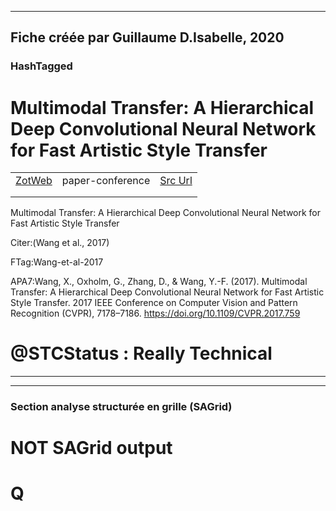
----
Fiche créée par Guillaume D.Isabelle, 2020 
---- 

### HashTagged 





# Multimodal Transfer: A Hierarchical Deep Convolutional Neural Network for Fast Artistic Style Transfer
|       |       |       |
|  ---  |  ---  |  ---  |
|   [ZotWeb](http://zotero.org/users/180474/items/7P6HKCGS)    | paper-conference      | [Src Url](http://ieeexplore.ieee.org/document/8100242/)      |
|       |       |       |
|       |       |       |

Multimodal Transfer: A Hierarchical Deep Convolutional Neural Network for Fast Artistic Style Transfer



Citer:(Wang et al., 2017)

  

FTag:Wang-et-al-2017

  

APA7:Wang, X., Oxholm, G., Zhang, D., & Wang, Y.-F. (2017). Multimodal Transfer: A Hierarchical Deep Convolutional Neural Network for Fast Artistic Style Transfer. 2017 IEEE Conference on Computer Vision and Pattern Recognition (CVPR), 7178–7186. https://doi.org/10.1109/CVPR.2017.759



@STCStatus : Really Technical
=============================






----

----



### Section analyse structurée en grille (SAGrid)


# NOT SAGrid output

# Q

